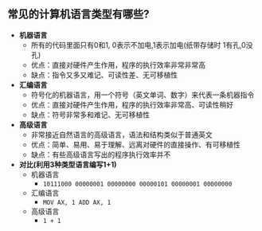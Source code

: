 ## 常见的计算机语言类型有哪些?

- **机器语言**
  * 所有的代码里面只有0和1, 0表示不加电,1表示加电(纸带存储时 1有孔,0没孔)
  * 优点：直接对硬件产生作用，程序的执行效率非常非常高
  * 缺点：指令又多又难记、可读性差、无可移植性
- **汇编语言**
  * 符号化的机器语言，用一个符号（英文单词、数字）来代表一条机器指令
  * 优点：直接对硬件产生作用，程序的执行效率非常高、可读性稍好
  * 缺点：符号非常多和难记、无可移植性
- **高级语言**
  * 非常接近自然语言的高级语言，语法和结构类似于普通英文
  * 优点：简单、易用、易于理解、远离对硬件的直接操作、有可移植性
  * 缺点：有些高级语言写出的程序执行效率并不
- **对比(利用3种类型语言编写1+1)**
  + 机器语言
    * ```10111000 00000001 00000000 00000101 00000001 00000000```
  + 汇编语言
    * ```MOV AX, 1 ADD AX, 1```
  + 高级语言
    * ```1 + 1```